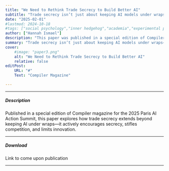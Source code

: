 ```yaml
---
title: "We Need to Rethink Trade Secrecy to Build Better AI" 
subtitle: "Trade secrecy isn’t just about keeping AI models under wraps—it actively encourages secrecy, stifles competition, and limits innovation." 
date: "2025-02-01"
#lastmod: 2024-10-18
#tags: ["social psychology","inner hedgehog","academia","experimental psychology","invasive thoughts"]
author: ["Hannah Ismael"]
description: "This paper was published in a special edition of Compiler magazine for the 2025 Paris AI Action Summit." 
summary: "Trade secrecy isn’t just about keeping AI models under wraps—it actively encourages secrecy, stifles competition, and limits innovation." 
cover:
    #image: "paper3.png"
    alt: "We Need to Rethink Trade Secrecy to Build Better AI"
    relative: false
editPost:
    URL: "#"
    Text: "Compiler Magazine"

---
```


---

##### Description

Published in a special edition of Compiler magazine for the 2025 Paris AI Action Summit, this paper explores how trade secrecy extends beyond keeping AI under wraps—it actively encourages secrecy, stifles competition, and limits innovation.

---

##### Download

Link to come upon publication

---